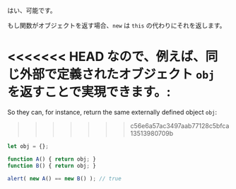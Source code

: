 はい、可能です。

もし関数がオブジェクトを返す場合、`new` は `this` の代わりにそれを返します。

<<<<<<< HEAD
なので、例えば、同じ外部で定義されたオブジェクト `obj` を返すことで実現できます。:
=======
So they can, for instance, return the same externally defined object `obj`:
>>>>>>> c56e6a57ac3497aab77128c5bfca13513980709b

```js run no-beautify
let obj = {};

function A() { return obj; }
function B() { return obj; }

alert( new A() == new B() ); // true
```
